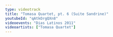 ```yaml
---
type: videotrack
title: "Tomasa Quartet, pt. 6 (Suite Sandrine)"
youtubeId: "qAtkOrgQXn8"
videoevents: "Dias Latinos 2011"
videoartists: ["Tomasa Quartet"]
---
```

